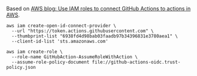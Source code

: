 Based on [AWS blog: Use IAM roles to connect GitHub Actions to actions in AWS][aws-github-actions].

```
aws iam create-open-id-connect-provider \
  --url "https://token.actions.githubusercontent.com" \
  --thumbprint-list "6938fd4d98bab03faadb97b34396831e3780aea1" \
  --client-id-list 'sts.amazonaws.com'

aws iam create-role \
  --role-name GitHubAction-AssumeRoleWithAction \
  --assume-role-policy-document file://github-actions-oidc.trust-policy.json
```

[aws-github-actions]: https://aws.amazon.com/blogs/security/use-iam-roles-to-connect-github-actions-to-actions-in-aws/

